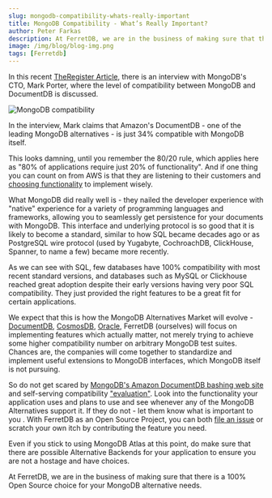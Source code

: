 ```yaml
---
slug: mongodb-compatibility-whats-really-important
title: MongoDB Compatibility - What’s Really Important?
author: Peter Farkas
description: At FerretDB, we are in the business of making sure that there is a 100% Open Source choice for your MongoDB alternative needs.
image: /img/blog/blog-img.png
tags: [Ferretdb]
---
```


In this recent [TheRegister Article](https://www.theregister.com/2021/12/06/aws_documentdb_not_mongodb_compatible/), there is an interview with MongoDB's CTO, Mark Porter, where the level of compatibility between MongoDB and DocumentDB is discussed.

![MongoDB compatibility](/img/blog/blog-img.png)

<!--truncate-->

In the interview, Mark claims that Amazon's DocumentDB - one of the leading MongoDB alternatives - is just 34% compatible with MongoDB itself.

This looks damning, until you remember the 80/20 rule, which applies here as "80% of applications require just 20% of functionality".
And if one thing you can count on from AWS is that they are listening to their customers and [choosing functionality](https://docs.aws.amazon.com/documentdb/latest/developerguide/release-notes.html) to implement wisely.

What MongoDB did really well is - they nailed the developer experience with "native" experience for a variety of programming languages and frameworks, allowing you to seamlessly get persistence for your documents with MongoDB.
This interface and underlying protocol is so good that it is likely to become a standard, similar to how SQL became decades ago or as PostgreSQL wire protocol (used by Yugabyte, CochroachDB, ClickHouse, Spanner, to name a few) became more recently.

As we can see with SQL, few databases have 100% compatibility with most recent standard versions, and databases such as MySQL or Clickhouse reached great adoption despite their early versions having very poor SQL compatibility.
They just provided the right features to be a great fit for certain applications.

We expect that this is how the MongoDB Alternatives Market will evolve - [DocumentDB](https://aws.amazon.com/documentdb/), [CosmosDB](https://docs.microsoft.com/en-us/azure/cosmos-db/mongodb/mongodb-introduction), [Oracle](https://blogs.oracle.com/database/post/introducing-oracle-database-api-for-mongodb), FerretDB (ourselves) will focus on implementing features which actually matter, not merely trying to achieve some higher compatibility number on arbitrary MongoDB test suites.
Chances are, the companies will come together to standardize and implement useful extensions to MongoDB interfaces, which MongoDB itself is not pursuing.

So do not get scared by [MongoDB's Amazon DocumentDB bashing web site](https://www.isdocumentdbreallymongodb.com/) and self-serving compatibility ["evaluation"](https://www.mongodb.com/atlas-vs-amazon-documentdb/compatibility).
Look into the functionality your application uses and plans to use and see whenever any of the MongoDB Alternatives support it.
If they do not - let them know what is important to you .
With FerretDB as an Open Source Project, you can both [file an issue](https://github.com/FerretDB/FerretDB/issues) or scratch your own itch by contributing the feature you need.

Even if you stick to using MongoDB Atlas at this point, do make sure that there are possible Alternative Backends for your application to ensure you are not a hostage and have choices.

At FerretDB, we are in the business of making sure that there is a 100% Open Source choice for your MongoDB alternative needs.
